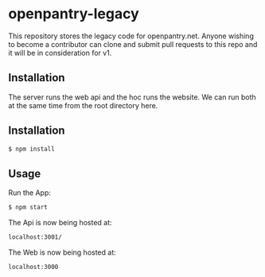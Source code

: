 # openpantry-legacy
This repository stores the legacy code for openpantry.net. Anyone wishing to become a contributor can clone and submit pull requests to this repo and it will be in consideration for v1.

## Installation
The server runs the web api and the hoc runs the website. We can run both at the same time from the root directory here.

## Installation
```bash
$ npm install
```
## Usage
Run the App:
```bash
$ npm start
```
The Api is now being hosted at:
```html
localhost:3001/
```

The Web is now being hosted at:
```html 
localhost:3000
```